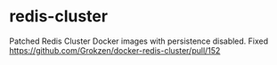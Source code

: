 # redis-cluster

Patched Redis Cluster Docker images with persistence disabled. Fixed https://github.com/Grokzen/docker-redis-cluster/pull/152

